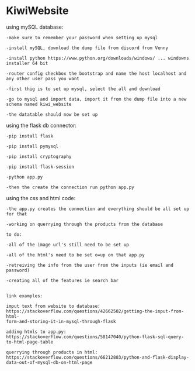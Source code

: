 # KiwiWebsite
using mySQL database:
    
    -make sure to remember your password when setting up mysql

    -install mySQL, download the dump file from discord from Venny
    
    -install python https://www.python.org/downloads/windows/ ... windowns installer 64 bit
    
    -router config checkbox the bootstrap and name the host localhost and any other user pass you want
    
    -first thig is to set up mysql, select the all and download
   
    -go to mysql and import data, import it from the dump file into a new schema named kiwi_website
    
    -the datatable should now be set up

using the flask db connector:

    -pip install flask

    -pip install pymysql 

    -pip install cryptography

    -pip install flask-session

    -python app.py

    -then the create the connection run python app.py
    
using the css and html code:
    
    -the app.py creates the connection and everything should be all set up for that
    
    -working on querrying through the products from the database
    
    to do:
    
    -all of the image url's still need to be set up
    
    -all of the html's need to be set o=up on that app.py
    
    -retreiving the info from the user from the inputs (ie email and password)
   
    -creating all of the features ie search bar


    link examples: 
    
    imput text from website to database: https://stackoverflow.com/questions/42662502/getting-the-input-from-html- 
    form-and-storing-it-in-mysql-through-flask

    adding htmls to app.py: https://stackoverflow.com/questions/58147040/python-flask-sql-query-to-html-page-table

    querrying through products in html: https://stackoverflow.com/questions/66212883/python-and-flask-display-data-out-of-mysql-db-on-html-page


    

